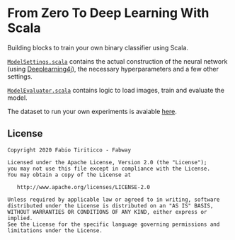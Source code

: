 # From Zero To Deep Learning With Scala

Building blocks to train your own binary classifier using Scala.

[`ModelSettings.scala`](ModelSettings.scala) contains the actual construction of the neural network (using [Deeplearning4j](https://deeplearning4j.org)), the necessary hyperparameters and a few other settings.

[`ModelEvaluator.scala`](ModelEvaluator.scala) contains logic to load images, train and evaluate the model.

The dataset to run your own experiments is avaiable [here](https://drive.google.com/drive/folders/1-O17UhjdJjtKJ1iAMDBJhaYMiTmhIIAi?usp=sharing).



## License

    Copyright 2020 Fabio Tiriticco - Fabway

    Licensed under the Apache License, Version 2.0 (the "License");
    you may not use this file except in compliance with the License.
    You may obtain a copy of the License at

       http://www.apache.org/licenses/LICENSE-2.0

    Unless required by applicable law or agreed to in writing, software
    distributed under the License is distributed on an "AS IS" BASIS,
    WITHOUT WARRANTIES OR CONDITIONS OF ANY KIND, either express or implied.
    See the License for the specific language governing permissions and
    limitations under the License.
